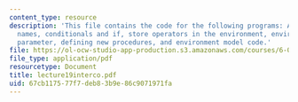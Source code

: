 ```yaml
---
content_type: resource
description: 'This file contains the code for the following programs: Arithmetic calculator,
  names, conditionals and if, store operators in the environment, environment as explicit
  parameter, defining new procedures, and environment model code.'
file: https://ol-ocw-studio-app-production.s3.amazonaws.com/courses/6-001-structure-and-interpretation-of-computer-programs-spring-2005/67cb117577f7deb83b9e86c9071971fa_lecture19interco.pdf
file_type: application/pdf
resourcetype: Document
title: lecture19interco.pdf
uid: 67cb1175-77f7-deb8-3b9e-86c9071971fa
---
```


